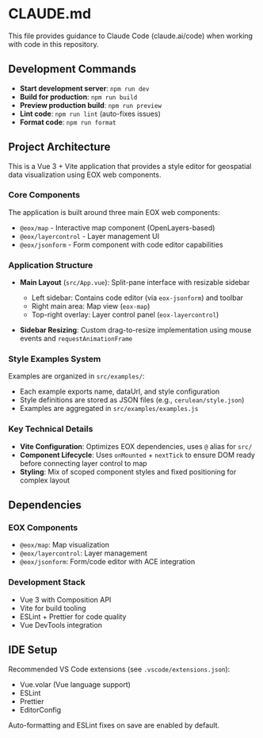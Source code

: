 # CLAUDE.md

This file provides guidance to Claude Code (claude.ai/code) when working with code in this repository.

## Development Commands

- **Start development server**: `npm run dev`
- **Build for production**: `npm run build`
- **Preview production build**: `npm run preview`
- **Lint code**: `npm run lint` (auto-fixes issues)
- **Format code**: `npm run format`

## Project Architecture

This is a Vue 3 + Vite application that provides a style editor for geospatial data visualization using EOX web components.

### Core Components

The application is built around three main EOX web components:
- `@eox/map` - Interactive map component (OpenLayers-based)
- `@eox/layercontrol` - Layer management UI
- `@eox/jsonform` - Form component with code editor capabilities

### Application Structure

- **Main Layout** (`src/App.vue`): Split-pane interface with resizable sidebar
  - Left sidebar: Contains code editor (via `eox-jsonform`) and toolbar
  - Right main area: Map view (`eox-map`)
  - Top-right overlay: Layer control panel (`eox-layercontrol`)

- **Sidebar Resizing**: Custom drag-to-resize implementation using mouse events and `requestAnimationFrame`

### Style Examples System

Examples are organized in `src/examples/`:
- Each example exports name, dataUrl, and style configuration
- Style definitions are stored as JSON files (e.g., `cerulean/style.json`)
- Examples are aggregated in `src/examples/examples.js`

### Key Technical Details

- **Vite Configuration**: Optimizes EOX dependencies, uses `@` alias for `src/`
- **Component Lifecycle**: Uses `onMounted` + `nextTick` to ensure DOM ready before connecting layer control to map
- **Styling**: Mix of scoped component styles and fixed positioning for complex layout

## Dependencies

### EOX Components
- `@eox/map`: Map visualization
- `@eox/layercontrol`: Layer management
- `@eox/jsonform`: Form/code editor with ACE integration

### Development Stack
- Vue 3 with Composition API
- Vite for build tooling
- ESLint + Prettier for code quality
- Vue DevTools integration

## IDE Setup

Recommended VS Code extensions (see `.vscode/extensions.json`):
- Vue.volar (Vue language support)
- ESLint
- Prettier
- EditorConfig

Auto-formatting and ESLint fixes on save are enabled by default.